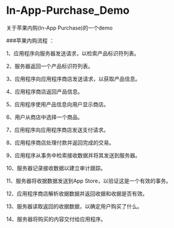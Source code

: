 # In-App-Purchase_Demo
关于苹果内购(In-App Purchase)的一个demo


###苹果内购流程 ：

1、应用程序向服务器发送请求，以检索产品标识符列表。

2、服务器返回一个产品标识符列表。

3、应用程序向应用程序商店发送请求，以获取产品信息。

4、应用程序商店返回产品信息。

5、应用程序使用产品信息向用户显示商店。

6、用户从商店中选择一个商品。

7、应用程序向应用程序商店发送支付请求。

8、应用程序商店处理付款并返回完成的交易。

9、应用程序从事务中检索接收数据并将其发送到服务器。

10、服务器记录接收数据以建立审计跟踪。

11、服务器将收据数据发送到App Store，以验证这是一个有效的事务。

12、应用程序商店解析收据数据并返回收据和收据是否有效。

13、服务器读取返回的收据数据，以确定用户购买了什么。

14、服务器将购买的内容交付给应用程序。
